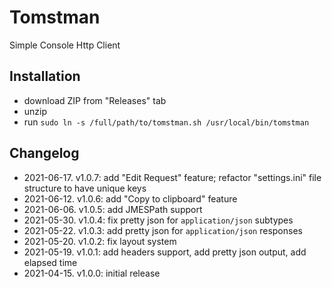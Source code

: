 # Tomstman
Simple Console Http Client

## Installation
- download ZIP from "Releases" tab
- unzip
- run `sudo ln -s /full/path/to/tomstman.sh /usr/local/bin/tomstman`

## Changelog
- 2021-06-17. v1.0.7: add "Edit Request" feature; refactor "settings.ini" file structure to have unique keys
- 2021-06-12. v1.0.6: add "Copy to clipboard" feature
- 2021-06-06. v1.0.5: add JMESPath support
- 2021-05-30. v1.0.4: fix pretty json for `application/json` subtypes
- 2021-05-22. v1.0.3: add pretty json for `application/json` responses
- 2021-05-20. v1.0.2: fix layout system
- 2021-05-19. v1.0.1: add headers support, add pretty json output, add elapsed time
- 2021-04-15. v1.0.0: initial release
